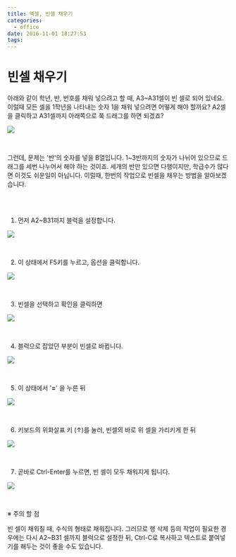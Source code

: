 ```yaml
---
title: 엑셀, 빈셀 채우기
categories:
  - office
date: 2016-11-01 18:27:53
tags:
---
```




# 빈셀 채우기

아래와 같이 학년, 반, 번호를 채워 넣으려고 할 때, A3~A31셀이 빈 셀로 되어 있네요. 이럴때 모든 셀을 1학년을 나타내는 숫자 1을 채워 넣으려면 어떻게 해야 할까요? A2셀을 클릭하고 A31셀까지 아래쪽으로 쭉 드래그를 하면 되겠죠?

![](/image/equal01.png)

<br>

그런데, 문제는 '반'의 숫자를 넣을 B열입니다. 1~3반까지의 숫자가 나뉘어 있으므로 드래그를 세번 나누어서 해야 하는 것이죠. 세개의 반만 있으면 다행이지만, 학급수가 많다면 이것도 쉬운일이 아닙니다. 이럴때, 한번의 작업으로 빈셀을 채우는 방법을 알아보겠습니다.

<br>

<br>

1) 먼저 A2~B31까지 블럭을 설정합니다.

![](/image/equal02.png)

<br>

2) 이 상태에서 F5키를 누르고, 옵션을 클릭합니다.

![](/image/equal03.png)

<br>

3) 빈셀을 선택하고 확인을 클릭하면

![](/image/equal04.png)

<br>

4) 블럭으로 잡았던 부분이 빈셀로 바뀝니다.

![](/image/equal05.png)

<br>

5) 이 상태에서 '**=**' 을 누른 뒤

![](/image/equal06.png)

<br>

6) 키보드의 위화살표 키 (↑)를 눌러, 빈셀의 바로 위 셀을 가리키게 한 뒤

![](/image/equal07.png)

<br>

7) 곧바로 Ctrl-Enter를 누르면, 빈 셀이 모두 채워지게 됩니다.

![](/image/equal08.png)

<br>

※ 주의 할 점

빈 셀이 채워질 때, 수식의 형태로 채워집니다. 그러므로 행 삭제 등의 작업이 필요한 경우에는 다시 A2~B31 셀까지 블럭으로 설정한 뒤, Ctrl-C로 복사하고 텍스트로 붙여넣기를 해두는 것이 좋을 수도 있습니다. 
